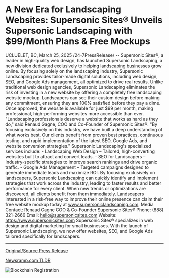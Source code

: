 # A New Era for Landscaping Websites: Supersonic Sites® Unveils Supersonic Landscaping with $99/Month Plans & Free Mockups

UCLUELET, BC, March 25, 2025 /24-7PressRelease/ -- Supersonic Sites®, a leader in high-quality web design, has launched Supersonic Landscaping, a new division dedicated exclusively to helping landscaping businesses grow online.   By focusing solely on the landscaping industry, Supersonic Landscaping provides tailor-made digital solutions, including web design, SEO, and Google Ads management, all optimized to drive real results.  Unlike traditional web design agencies, Supersonic Landscaping eliminates the risk of investing in a new website by offering a completely free landscaping website mockup. Landscapers can see their custom design before making any commitment, ensuring they are 100% satisfied before they pay a dime.   Once approved, the website is available for just $99 per month, making professional, high-performing websites more accessible than ever.  "Landscaping professionals deserve a website that works as hard as they do," said Renaud Gagne, COO and Co-Founder of Supersonic Sites®. "By focusing exclusively on this industry, we have built a deep understanding of what works best. Our clients benefit from proven best practices, continuous testing, and rapid implementation of the latest SEO, Google Ads, and website conversion strategies."  Supersonic Landscaping's specialized services include: - Landscaping Web Design – Tailored, high-converting websites built to attract and convert leads. - SEO for Landscapers – Industry-specific strategies to improve search rankings and drive organic traffic. - Google Ads Management – Targeted campaigns designed to generate immediate leads and maximize ROI.  By focusing exclusively on landscapers, Supersonic Landscaping can quickly identify and implement strategies that work across the industry, leading to faster results and better performance for every client. When new trends or optimizations are discovered, all clients benefit from them immediately.  Landscapers interested in a risk-free way to improve their online presence can claim their free website mockup today at www.supersoniclandscaping.com.  Media Contact: Renaud Gagne COO & Co-Founder Supersonic Sites® Phone: (888) 321-2666 Email: hello@supersonicsites.com Website: https://www.supersonicsites.com  Supersonic Sites® specializes in web design and digital marketing for small businesses. With the launch of Supersonic Landscaping, we now offer websites, SEO, and Google Ads tailored specifically for landscapers. 

---

[Original/Source Press Release](https://www.24-7pressrelease.com/press-release/520948/a-new-era-for-landscaping-websites-supersonic-sites-unveils-supersonic-landscaping-with-99month-plans-free-mockups)
                    

[Newsramp.com TLDR](https://newsramp.com/curated-news/supersonic-sites-r-launches-supersonic-landscaping-division-for-landscaping-businesses/3ddc69d654a6e71b3018edc7dcb48357) 

 

 



![Blockchain Registration](https://cdn.newsramp.app/24-7PressRelease/qrcode/253/25/xeno9IoX.webp)